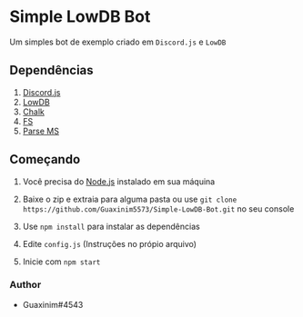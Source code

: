 # Simple LowDB Bot
Um simples bot de exemplo criado em `Discord.js` e `LowDB`

## Dependências

 1. [Discord.js](https://www.npmjs.com/package/discord.js)
 2. [LowDB](https://www.npmjs.com/package/lowdb)
 3. [Chalk](https://www.npmjs.com/package/chalk)
 4. [FS](https://www.npmjs.com/package/fs)
 5. [Parse MS](https://www.npmjs.com/package/parse-ms)

## Começando

 1. Você precisa do [Node.js](https://nodejs.org/) instalado em sua máquina
 
 2. Baixe o zip e extraia para alguma pasta ou use `git clone https://github.com/Guaxinim5573/Simple-LowDB-Bot.git` no seu console
 3. Use `npm install` para instalar as dependências
 4. Edite `config.js` (Instruções no própio arquivo)
 5. Inicie com `npm start`

### Author

 - Guaxinim#4543
